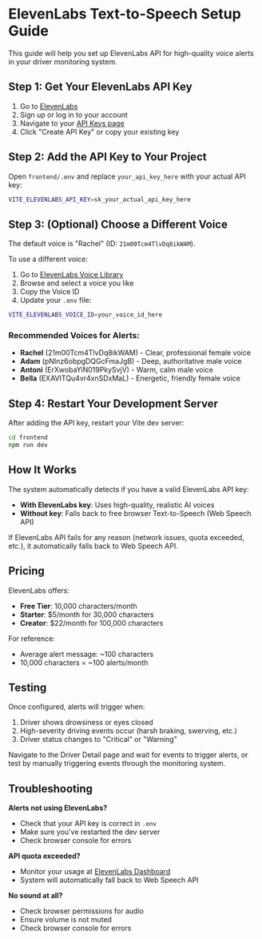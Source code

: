 # ElevenLabs Text-to-Speech Setup Guide

This guide will help you set up ElevenLabs API for high-quality voice alerts in your driver monitoring system.

## Step 1: Get Your ElevenLabs API Key

1. Go to [ElevenLabs](https://elevenlabs.io)
2. Sign up or log in to your account
3. Navigate to your [API Keys page](https://elevenlabs.io/app/settings/api-keys)
4. Click "Create API Key" or copy your existing key

## Step 2: Add the API Key to Your Project

Open `frontend/.env` and replace `your_api_key_here` with your actual API key:

```bash
VITE_ELEVENLABS_API_KEY=sk_your_actual_api_key_here
```

## Step 3: (Optional) Choose a Different Voice

The default voice is "Rachel" (ID: `21m00Tcm4TlvDq8ikWAM`).

To use a different voice:

1. Go to [ElevenLabs Voice Library](https://elevenlabs.io/app/voice-library)
2. Browse and select a voice you like
3. Copy the Voice ID
4. Update your `.env` file:

```bash
VITE_ELEVENLABS_VOICE_ID=your_voice_id_here
```

### Recommended Voices for Alerts:
- **Rachel** (21m00Tcm4TlvDq8ikWAM) - Clear, professional female voice
- **Adam** (pNInz6obpgDQGcFmaJgB) - Deep, authoritative male voice
- **Antoni** (ErXwobaYiN019PkySvjV) - Warm, calm male voice
- **Bella** (EXAVITQu4vr4xnSDxMaL) - Energetic, friendly female voice

## Step 4: Restart Your Development Server

After adding the API key, restart your Vite dev server:

```bash
cd frontend
npm run dev
```

## How It Works

The system automatically detects if you have a valid ElevenLabs API key:
- **With ElevenLabs key**: Uses high-quality, realistic AI voices
- **Without key**: Falls back to free browser Text-to-Speech (Web Speech API)

If ElevenLabs API fails for any reason (network issues, quota exceeded, etc.), it automatically falls back to Web Speech API.

## Pricing

ElevenLabs offers:
- **Free Tier**: 10,000 characters/month
- **Starter**: $5/month for 30,000 characters
- **Creator**: $22/month for 100,000 characters

For reference:
- Average alert message: ~100 characters
- 10,000 characters = ~100 alerts/month

## Testing

Once configured, alerts will trigger when:
1. Driver shows drowsiness or eyes closed
2. High-severity driving events occur (harsh braking, swerving, etc.)
3. Driver status changes to "Critical" or "Warning"

Navigate to the Driver Detail page and wait for events to trigger alerts, or test by manually triggering events through the monitoring system.

## Troubleshooting

**Alerts not using ElevenLabs?**
- Check that your API key is correct in `.env`
- Make sure you've restarted the dev server
- Check browser console for errors

**API quota exceeded?**
- Monitor your usage at [ElevenLabs Dashboard](https://elevenlabs.io/app/usage)
- System will automatically fall back to Web Speech API

**No sound at all?**
- Check browser permissions for audio
- Ensure volume is not muted
- Check browser console for errors
